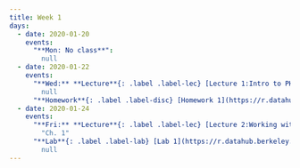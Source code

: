 ```yaml
---
title: Week 1
days:
  - date: 2020-01-20
    events:
      "**Mon: No class**":
        null
  - date: 2020-01-22
    events:
      "**Wed:** **Lecture**{: .label .label-lec} [Lecture 1:Intro to PH142, Datahub, and PPDAC](https://ph142-ucb.github.io/sp20/src/lec/l01-intro.pdf) [(webcast)](https://www.youtube.com/watch?v=Wr2qtbOcNO4)":
        null
      "**Homework**{: .label .label-disc} [Homework 1](https://r.datahub.berkeley.edu/) (Due Jan. 28)":
  - date: 2020-01-24
    events:
      "**Fri:** **Lecture**{: .label .label-lec} [Lecture 2:Working with Data in R and RStudio (dplyr)](https://ph142-ucb.github.io/sp20/src/lec/l02-working-with-data.pdf) [(webcast)](https://www.youtube.com/watch?v=inaHCqxCR8U) [(code)](https://r.datahub.berkeley.edu/)":
        "Ch. 1"
      "**Lab**{: .label .label-lab} [Lab 1](https://r.datahub.berkeley.edu/) (Due Jan. 31) ~~(Due Jan. 24)~~":
        null
---
```

